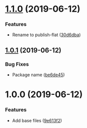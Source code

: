 # [1.1.0](https://github.com/ffflorian/publish-flat/compare/v1.0.1...v1.1.0) (2019-06-12)

### Features

- Rename to publish-flat ([30d6dba](https://github.com/ffflorian/publish-flat/commit/30d6dba))

## [1.0.1](https://github.com/ffflorian/publish-flat/compare/v1.0.0...v1.0.1) (2019-06-12)

### Bug Fixes

- Package name ([be6de45](https://github.com/ffflorian/publish-flat/commit/be6de45))

# 1.0.0 (2019-06-12)

### Features

- Add base files ([9e613f2](https://github.com/ffflorian/publish-flat/commit/9e613f2))
